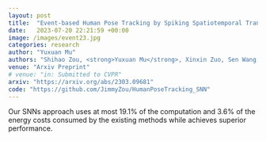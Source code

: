 ```yaml
---
layout: post
title:  "Event‐based Human Pose Tracking by Spiking Spatiotemporal Transformer"
date:   2023-07-20 22:21:59 +00:00
image: /images/event23.jpg
categories: research
author: "Yuxuan Mu" 
authors: "Shihao Zou, <strong>Yuxuan Mu</strong>, Xinxin Zuo, Sen Wang, Li Cheng"
venue: "Arxiv Preprint"
# venue: "in: Submitted to CVPR"
arxiv: "https://arxiv.org/abs/2303.09681"
code: "https://github.com/JimmyZou/HumanPoseTracking_SNN"
---
```

Our SNNs approach uses at most 19.1% of the computation and 3.6% of the energy costs consumed by the existing methods while achieves superior performance.